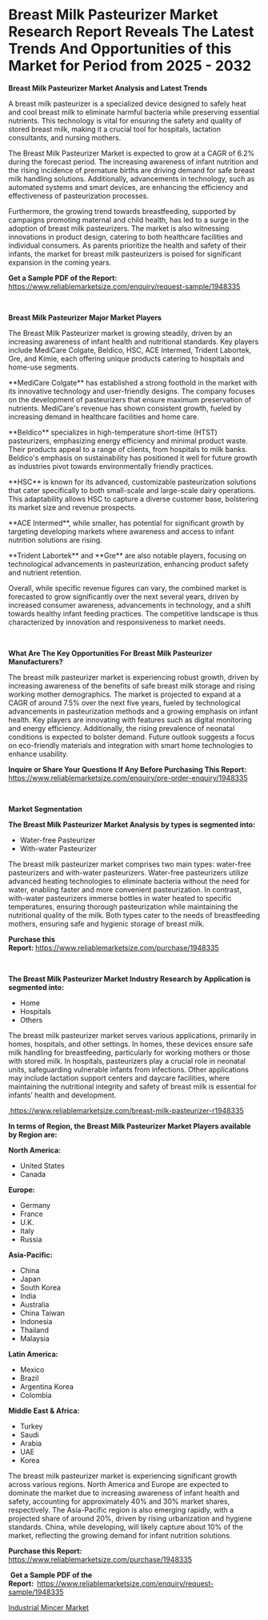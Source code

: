 <p><h1>Breast Milk Pasteurizer Market Research Report Reveals The Latest Trends And Opportunities of this Market for Period from 2025 - 2032</h1></p><p><strong>Breast Milk Pasteurizer Market Analysis and Latest Trends</strong></p>
<p><p>A breast milk pasteurizer is a specialized device designed to safely heat and cool breast milk to eliminate harmful bacteria while preserving essential nutrients. This technology is vital for ensuring the safety and quality of stored breast milk, making it a crucial tool for hospitals, lactation consultants, and nursing mothers.</p><p>The Breast Milk Pasteurizer Market is expected to grow at a CAGR of 6.2% during the forecast period. The increasing awareness of infant nutrition and the rising incidence of premature births are driving demand for safe breast milk handling solutions. Additionally, advancements in technology, such as automated systems and smart devices, are enhancing the efficiency and effectiveness of pasteurization processes. </p><p>Furthermore, the growing trend towards breastfeeding, supported by campaigns promoting maternal and child health, has led to a surge in the adoption of breast milk pasteurizers. The market is also witnessing innovations in product design, catering to both healthcare facilities and individual consumers. As parents prioritize the health and safety of their infants, the market for breast milk pasteurizers is poised for significant expansion in the coming years.</p></p>
<p><strong>Get a Sample PDF of the Report:&nbsp;</strong> <a href="https://www.reliablemarketsize.com/enquiry/request-sample/1948335?utm_campaign=2233&utm_medium=2&utm_source=Github&utm_content=ia&utm_term=19022025&utm_id=breast-milk-pasteurizer">https://www.reliablemarketsize.com/enquiry/request-sample/1948335</a></p>
<p>&nbsp;</p>
<p><strong>Breast Milk Pasteurizer Major Market Players</strong></p>
<p><p>The Breast Milk Pasteurizer market is growing steadily, driven by an increasing awareness of infant health and nutritional standards. Key players include MediCare Colgate, Beldico, HSC, ACE Intermed, Trident Labortek, Gre, and Kimie, each offering unique products catering to hospitals and home-use segments.</p><p>**MediCare Colgate** has established a strong foothold in the market with its innovative technology and user-friendly designs. The company focuses on the development of pasteurizers that ensure maximum preservation of nutrients. MediCare's revenue has shown consistent growth, fueled by increasing demand in healthcare facilities and home care.</p><p>**Beldico** specializes in high-temperature short-time (HTST) pasteurizers, emphasizing energy efficiency and minimal product waste. Their products appeal to a range of clients, from hospitals to milk banks. Beldico's emphasis on sustainability has positioned it well for future growth as industries pivot towards environmentally friendly practices.</p><p>**HSC** is known for its advanced, customizable pasteurization solutions that cater specifically to both small-scale and large-scale dairy operations. This adaptability allows HSC to capture a diverse customer base, bolstering its market size and revenue prospects. </p><p>**ACE Intermed**, while smaller, has potential for significant growth by targeting developing markets where awareness and access to infant nutrition solutions are rising. </p><p>**Trident Labortek** and **Gre** are also notable players, focusing on technological advancements in pasteurization, enhancing product safety and nutrient retention.</p><p>Overall, while specific revenue figures can vary, the combined market is forecasted to grow significantly over the next several years, driven by increased consumer awareness, advancements in technology, and a shift towards healthy infant feeding practices. The competitive landscape is thus characterized by innovation and responsiveness to market needs.</p></p>
<p>&nbsp;</p>
<p><strong>What Are The Key Opportunities For Breast Milk Pasteurizer Manufacturers?</strong></p>
<p><p>The breast milk pasteurizer market is experiencing robust growth, driven by increasing awareness of the benefits of safe breast milk storage and rising working mother demographics. The market is projected to expand at a CAGR of around 7.5% over the next five years, fueled by technological advancements in pasteurization methods and a growing emphasis on infant health. Key players are innovating with features such as digital monitoring and energy efficiency. Additionally, the rising prevalence of neonatal conditions is expected to bolster demand. Future outlook suggests a focus on eco-friendly materials and integration with smart home technologies to enhance usability.</p></p>
<p><strong>Inquire or Share Your Questions If Any Before Purchasing This Report:</strong> <a href="https://www.reliablemarketsize.com/enquiry/pre-order-enquiry/1948335?utm_campaign=2233&utm_medium=2&utm_source=Github&utm_content=ia&utm_term=19022025&utm_id=breast-milk-pasteurizer">https://www.reliablemarketsize.com/enquiry/pre-order-enquiry/1948335</a></p>
<p>&nbsp;</p>
<p><strong>Market Segmentation</strong></p>
<p><strong>The Breast Milk Pasteurizer Market Analysis by types is segmented into:</strong></p>
<p><ul><li>Water-free Pasteurizer</li><li>With-water Pasteurizer</li></ul></p>
<p><p>The breast milk pasteurizer market comprises two main types: water-free pasteurizers and with-water pasteurizers. Water-free pasteurizers utilize advanced heating technologies to eliminate bacteria without the need for water, enabling faster and more convenient pasteurization. In contrast, with-water pasteurizers immerse bottles in water heated to specific temperatures, ensuring thorough pasteurization while maintaining the nutritional quality of the milk. Both types cater to the needs of breastfeeding mothers, ensuring safe and hygienic storage of breast milk.</p></p>
<p><strong>Purchase this Report:&nbsp;</strong><a href="https://www.reliablemarketsize.com/purchase/1948335?utm_campaign=2233&utm_medium=2&utm_source=Github&utm_content=ia&utm_term=19022025&utm_id=breast-milk-pasteurizer">https://www.reliablemarketsize.com/purchase/1948335</a></p>
<p>&nbsp;</p>
<p><strong>The Breast Milk Pasteurizer Market Industry Research by Application is segmented into:</strong></p>
<p><ul><li>Home</li><li>Hospitals</li><li>Others</li></ul></p>
<p><p>The breast milk pasteurizer market serves various applications, primarily in homes, hospitals, and other settings. In homes, these devices ensure safe milk handling for breastfeeding, particularly for working mothers or those with stored milk. In hospitals, pasteurizers play a crucial role in neonatal units, safeguarding vulnerable infants from infections. Other applications may include lactation support centers and daycare facilities, where maintaining the nutritional integrity and safety of breast milk is essential for infants’ health and development.</p></p>
<p><a href="https://www.reliablemarketsize.com/breast-milk-pasteurizer-r1948335?utm_campaign=2233&utm_medium=2&utm_source=Github&utm_content=ia&utm_term=19022025&utm_id=breast-milk-pasteurizer">&nbsp;https://www.reliablemarketsize.com/breast-milk-pasteurizer-r1948335</a></p>
<p><strong>In terms of Region, the Breast Milk Pasteurizer Market Players available by Region are:</strong></p>
<p>
    <p> <strong> North America: </strong>
        <ul>
            <li>United States</li>
            <li>Canada</li>
        </ul>
        </p> 
    <p> <strong> Europe: </strong>
        <ul>
            <li>Germany</li>
            <li>France</li>
            <li>U.K.</li>
            <li>Italy</li>
            <li>Russia</li>
        </ul>
        </p> 
    <p> <strong> Asia-Pacific: </strong>
        <ul>
            <li>China</li>
            <li>Japan</li>
            <li>South Korea</li>
            <li>India</li>
            <li>Australia</li>
            <li>China Taiwan</li>
            <li>Indonesia</li>
            <li>Thailand</li>
            <li>Malaysia</li>
        </ul>
        </p> 
    <p> <strong> Latin America: </strong>
        <ul>
            <li>Mexico</li>
            <li>Brazil</li>
            <li>Argentina Korea</li>
            <li>Colombia</li>
        </ul>
        </p> 
    <p> <strong> Middle East & Africa: </strong>
        <ul>
            <li>Turkey</li>
            <li>Saudi</li>
            <li>Arabia</li>
            <li>UAE</li>
            <li>Korea</li>
        </ul>
    </p>
    </p>
<p><p>The breast milk pasteurizer market is experiencing significant growth across various regions. North America and Europe are expected to dominate the market due to increasing awareness of infant health and safety, accounting for approximately 40% and 30% market shares, respectively. The Asia-Pacific region is also emerging rapidly, with a projected share of around 20%, driven by rising urbanization and hygiene standards. China, while developing, will likely capture about 10% of the market, reflecting the growing demand for infant nutrition solutions.</p></p>
<p><strong>Purchase this Report: </strong><a href="https://www.reliablemarketsize.com/purchase/1948335?utm_campaign=2233&utm_medium=2&utm_source=Github&utm_content=ia&utm_term=19022025&utm_id=breast-milk-pasteurizer">https://www.reliablemarketsize.com/purchase/1948335</a></p>
<p>&nbsp;<strong>Get a Sample PDF of the Report:&nbsp;&nbsp;</strong><a href="https://www.reliablemarketsize.com/enquiry/request-sample/1948335?utm_campaign=2233&utm_medium=2&utm_source=Github&utm_content=ia&utm_term=19022025&utm_id=breast-milk-pasteurizer">https://www.reliablemarketsize.com/enquiry/request-sample/1948335</a></p>
<p><strong></strong></p>
<p><p><a href="https://github.com/kathiestrine5ty/Market-Research-Report-List-1/blob/main/industrial-mincer-market.md?utm_campaign=2233&utm_medium=2&utm_source=Github&utm_content=ia&utm_term=19022025&utm_id=breast-milk-pasteurizer">Industrial Mincer Market</a></p></p>